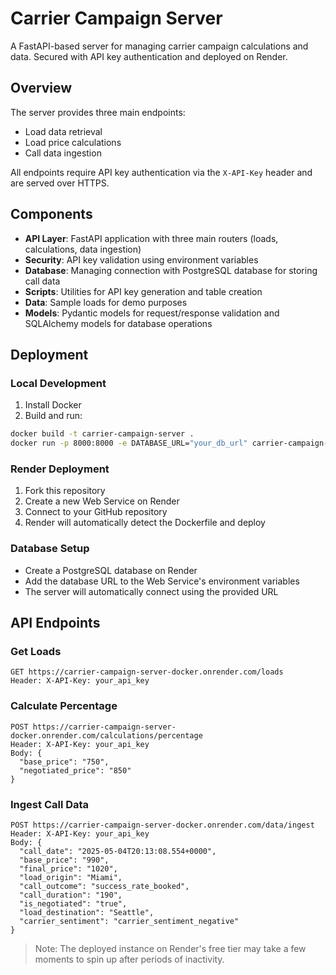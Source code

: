 # Carrier Campaign Server

A FastAPI-based server for managing carrier campaign calculations and data. Secured with API key authentication and deployed on Render.

## Overview

The server provides three main endpoints:
- Load data retrieval
- Load price calculations
- Call data ingestion

All endpoints require API key authentication via the `X-API-Key` header and are served over HTTPS.

## Components

- **API Layer**: FastAPI application with three main routers (loads, calculations, data ingestion)
- **Security**: API key validation using environment variables
- **Database**: Managing connection with PostgreSQL database for storing call data
- **Scripts**: Utilities for API key generation and table creation
- **Data**: Sample loads for demo purposes
- **Models**: Pydantic models for request/response validation and SQLAlchemy models for database operations

## Deployment

### Local Development
1. Install Docker
2. Build and run:
```bash
docker build -t carrier-campaign-server .
docker run -p 8000:8000 -e DATABASE_URL="your_db_url" carrier-campaign-server
```

### Render Deployment
1. Fork this repository
2. Create a new Web Service on Render
3. Connect to your GitHub repository
4. Render will automatically detect the Dockerfile and deploy

### Database Setup
- Create a PostgreSQL database on Render
- Add the database URL to the Web Service's environment variables
- The server will automatically connect using the provided URL

## API Endpoints

### Get Loads
```http
GET https://carrier-campaign-server-docker.onrender.com/loads
Header: X-API-Key: your_api_key
```

### Calculate Percentage
```http
POST https://carrier-campaign-server-docker.onrender.com/calculations/percentage
Header: X-API-Key: your_api_key
Body: {
  "base_price": "750",
  "negotiated_price": "850"
}
```

### Ingest Call Data
```http
POST https://carrier-campaign-server-docker.onrender.com/data/ingest
Header: X-API-Key: your_api_key
Body: {
  "call_date": "2025-05-04T20:13:08.554+0000",
  "base_price": "990",
  "final_price": "1020",
  "load_origin": "Miami",
  "call_outcome": "success_rate_booked",
  "call_duration": "190",
  "is_negotiated": "true",
  "load_destination": "Seattle",
  "carrier_sentiment": "carrier_sentiment_negative"
}
```

> Note: The deployed instance on Render's free tier may take a few moments to spin up after periods of inactivity.
